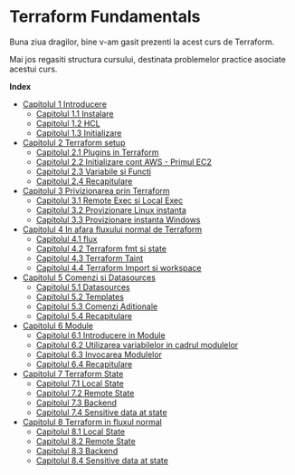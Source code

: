 # Terraform Fundamentals


Buna ziua dragilor, bine v-am gasit prezenti la acest curs de Terraform.

Mai jos regasiti structura cursului, destinata problemelor practice asociate acestui curs.

**Index**

<!-- TOC depthFrom:2 depthTo:6 withLinks:1 updateOnSave:1 orderedList:0 -->

- [Capitolul 1 Introducere](Capitol1/capitol1.md)
    - [Capitolul 1.1 Instalare](Capitol1/Capitol1.1/capitol1.1.md)
    - [Capitolul 1.2 HCL](Capitol1/Capitol1.2/capitol1.2.md)
    - [Capitolul 1.3 Initializare](Capitol1/Capitol1.3/capitol1.3.md)
- [Capitolul 2 Terraform setup](Capitol2/capitol2.md)
  - [Capitolul 2.1 Plugins in Terraform](Capitol2/Capitol2.1/capitol2.1.md)
  - [Capitolul 2.2 Initializare cont AWS - Primul EC2](Capitol2/Capitol2.2/capitol2.2.md)
  - [Capitolul 2.3 Variabile si Functi](Capitol2/Capitol2.3/capitol2.3.md)
  - [Capitolul 2.4 Recapitulare](Capitol2/Capitol2.4/capitol2.4.md)
- [Capitolul 3 Privizionarea prin Terraform](Capitol3/capitol3.md)
  - [Capitolul 3.1 Remote Exec si Local Exec](Capitol3/Capitol3.1/capitol3.1.md)
  - [Capitolul 3.2 Provizionare Linux instanta](Capitol3/Capitol3.2/capitol3.2.md)
  - [Capitolul 3.3 Provizionare instanta Windows](Capitol3/Capitol3.3/capitol3.3.md)
- [Capitolul 4 In afara fluxului normal de Terraform](Capitol4/capitol4.md)
  - [Capitolul 4.1 flux](Capitol4/Capitol4.1/capitol4.1.md)
  - [Capitolul 4.2 Terraform fmt si state](Capitol4/Capitol4.2/capitol4.2.md)
  - [Capitolul 4.3 Terraform Taint](Capitol4/Capitol4.3/capitol4.3.md)
  - [Capitolul 4.4 Terraform Import si workspace](Capitol4/Capitol4.4/capitol4.4.md)
- [Capitolul 5 Comenzi si Datasources](Capitol5/capitol5.md)
  - [Capitolul 5.1 Datasources](Capitol5/Capitol5.1/capitol5.1.md)
  - [Capitolul 5.2 Templates](Capitol5/Capitol5.2/capitol5.2.md)
  - [Capitolul 5.3 Comenzi Aditionale](Capitol5/Capitol5.3/capitol5.3.md)
  - [Capitolul 5.4 Recapitulare](Capitol5/Capitol5.4/capitol5.4.md)
- [Capitolul 6 Module](Capitol6/capitol6.md)
  - [Capitolul 6.1 Introducere in Module](Capitol6/Capitol6.1/capitol6.1.md)
  - [Capitolul 6.2 Utilizarea variabilelor in cadrul modulelor](Capitol6/Capitol6.2/capitol6.2.md)
  - [Capitolul 6.3 Invocarea Modulelor](Capitol6/Capitol6.3/capitol6.3.md)
  - [Capitolul 6.4 Recapitulare](Capitol6/Capitol6.4/capitol6.4.md)
- [Capitolul 7 Terraform State](Capitol7/capitol7.md)
  - [Capitolul 7.1 Local State](Capitol7/Capitol7.1/capitol7.1.md)
  - [Capitolul 7.2 Remote State](Capitol7/Capitol7.2/capitol7.2.md)
  - [Capitolul 7.3 Backend](Capitol7/Capitol7.3/capitol7.3.md)
  - [Capitolul 7.4 Sensitive data at state](Capitol7/Capitol7.4/capitol7.4.md)
- [Capitolul 8 Terraform in fluxul normal](Capitol8/capitol8.md)
  - [Capitolul 8.1 Local State](Capitol8/Capitol8.1/capitol8.1.md)
  - [Capitolul 8.2 Remote State](Capitol8/Capitol8.2/capitol8.2.md)
  - [Capitolul 8.3 Backend](Capitol8/Capitol8.3/capitol8.3.md)
  - [Capitolul 8.4 Sensitive data at state](Capitol8/Capitol8.4/capitol8.4.md)



<!-- /TOC -->

